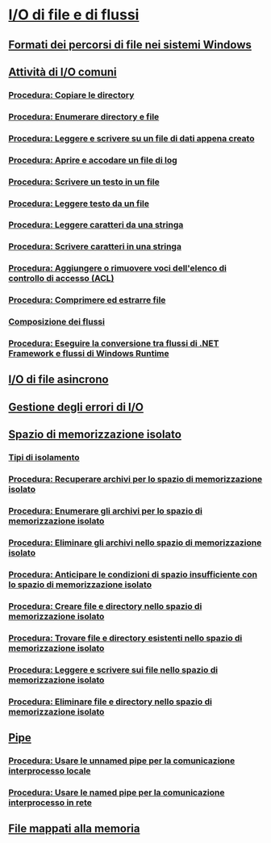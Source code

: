 # [I/O di file e di flussi](index.md)
## [Formati dei percorsi di file nei sistemi Windows](file-path-formats.md)
## [Attività di I/O comuni](common-i-o-tasks.md)
### [Procedura: Copiare le directory](how-to-copy-directories.md)
### [Procedura: Enumerare directory e file](how-to-enumerate-directories-and-files.md)
### [Procedura: Leggere e scrivere su un file di dati appena creato](how-to-read-and-write-to-a-newly-created-data-file.md)
### [Procedura: Aprire e accodare un file di log](how-to-open-and-append-to-a-log-file.md)
### [Procedura: Scrivere un testo in un file](how-to-write-text-to-a-file.md)
### [Procedura: Leggere testo da un file](how-to-read-text-from-a-file.md)
### [Procedura: Leggere caratteri da una stringa](how-to-read-characters-from-a-string.md)
### [Procedura: Scrivere caratteri in una stringa](how-to-write-characters-to-a-string.md)
### [Procedura: Aggiungere o rimuovere voci dell'elenco di controllo di accesso (ACL)](how-to-add-or-remove-access-control-list-entries.md)
### [Procedura: Comprimere ed estrarre file](how-to-compress-and-extract-files.md)
### [Composizione dei flussi](composing-streams.md)
### [Procedura: Eseguire la conversione tra flussi di .NET Framework e flussi di Windows Runtime](how-to-convert-between-dotnet-streams-and-winrt-streams.md)
## [I/O di file asincrono](asynchronous-file-i-o.md)
## [Gestione degli errori di I/O](handling-io-errors.md)
## [Spazio di memorizzazione isolato](isolated-storage.md)
### [Tipi di isolamento](types-of-isolation.md)
### [Procedura: Recuperare archivi per lo spazio di memorizzazione isolato](how-to-obtain-stores-for-isolated-storage.md)
### [Procedura: Enumerare gli archivi per lo spazio di memorizzazione isolato](how-to-enumerate-stores-for-isolated-storage.md)
### [Procedura: Eliminare gli archivi nello spazio di memorizzazione isolato](how-to-delete-stores-in-isolated-storage.md)
### [Procedura: Anticipare le condizioni di spazio insufficiente con lo spazio di memorizzazione isolato](how-to-anticipate-out-of-space-conditions-with-isolated-storage.md)
### [Procedura: Creare file e directory nello spazio di memorizzazione isolato](how-to-create-files-and-directories-in-isolated-storage.md)
### [Procedura: Trovare file e directory esistenti nello spazio di memorizzazione isolato](how-to-find-existing-files-and-directories-in-isolated-storage.md)
### [Procedura: Leggere e scrivere sui file nello spazio di memorizzazione isolato](how-to-read-and-write-to-files-in-isolated-storage.md)
### [Procedura: Eliminare file e directory nello spazio di memorizzazione isolato](how-to-delete-files-and-directories-in-isolated-storage.md)
## [Pipe](pipe-operations.md)
### [Procedura: Usare le unnamed pipe per la comunicazione interprocesso locale](how-to-use-anonymous-pipes-for-local-interprocess-communication.md)
### [Procedura: Usare le named pipe per la comunicazione interprocesso in rete](how-to-use-named-pipes-for-network-interprocess-communication.md)
## [File mappati alla memoria](memory-mapped-files.md)
